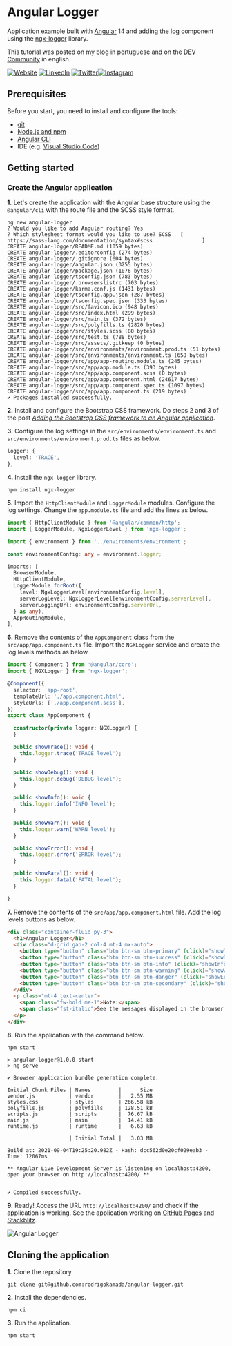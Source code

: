 # Angular Logger


Application example built with [Angular](https://angular.io/) 14 and adding the log component using the [ngx-logger](https://www.npmjs.com/package/ngx-logger) library.

This tutorial was posted on my [blog](https://rodrigo.kamada.com.br/blog/adicionando-o-componente-de-log-em-uma-aplicacao-angular) in portuguese and on the [DEV Community](https://dev.to/rodrigokamada/adding-the-log-component-to-an-angular-application-49f9) in english.



[![Website](https://shields.braskam.com/v1/shields?name=website&format=rectangle&size=small&radius=5)](https://rodrigo.kamada.com.br)
[![LinkedIn](https://shields.braskam.com/v1/shields?name=linkedin&format=rectangle&size=small&radius=5)](https://www.linkedin.com/in/rodrigokamada)
[![Twitter](https://shields.braskam.com/v1/shields?name=twitter&format=rectangle&size=small&radius=5&socialAccount=rodrigokamada)](https://twitter.com/rodrigokamada)[![Instagram](https://shields.braskam.com/v1/shields?name=instagram&format=rectangle&size=small&radius=5)](https://www.instagram.com/rodrigokamada)



## Prerequisites


Before you start, you need to install and configure the tools:

* [git](https://git-scm.com/)
* [Node.js and npm](https://nodejs.org/)
* [Angular CLI](https://angular.io/cli)
* IDE (e.g. [Visual Studio Code](https://code.visualstudio.com/))



## Getting started


### Create the Angular application


**1.** Let's create the application with the Angular base structure using the `@angular/cli` with the route file and the SCSS style format.

```shell
ng new angular-logger
? Would you like to add Angular routing? Yes
? Which stylesheet format would you like to use? SCSS   [ https://sass-lang.com/documentation/syntax#scss                ]
CREATE angular-logger/README.md (1059 bytes)
CREATE angular-logger/.editorconfig (274 bytes)
CREATE angular-logger/.gitignore (604 bytes)
CREATE angular-logger/angular.json (3255 bytes)
CREATE angular-logger/package.json (1076 bytes)
CREATE angular-logger/tsconfig.json (783 bytes)
CREATE angular-logger/.browserslistrc (703 bytes)
CREATE angular-logger/karma.conf.js (1431 bytes)
CREATE angular-logger/tsconfig.app.json (287 bytes)
CREATE angular-logger/tsconfig.spec.json (333 bytes)
CREATE angular-logger/src/favicon.ico (948 bytes)
CREATE angular-logger/src/index.html (299 bytes)
CREATE angular-logger/src/main.ts (372 bytes)
CREATE angular-logger/src/polyfills.ts (2820 bytes)
CREATE angular-logger/src/styles.scss (80 bytes)
CREATE angular-logger/src/test.ts (788 bytes)
CREATE angular-logger/src/assets/.gitkeep (0 bytes)
CREATE angular-logger/src/environments/environment.prod.ts (51 bytes)
CREATE angular-logger/src/environments/environment.ts (658 bytes)
CREATE angular-logger/src/app/app-routing.module.ts (245 bytes)
CREATE angular-logger/src/app/app.module.ts (393 bytes)
CREATE angular-logger/src/app/app.component.scss (0 bytes)
CREATE angular-logger/src/app/app.component.html (24617 bytes)
CREATE angular-logger/src/app/app.component.spec.ts (1097 bytes)
CREATE angular-logger/src/app/app.component.ts (219 bytes)
✔ Packages installed successfully.
```

**2.** Install and configure the Bootstrap CSS framework. Do steps 2 and 3 of the post *[Adding the Bootstrap CSS framework to an Angular application](https://github.com/rodrigokamada/angular-bootstrap)*.

**3.** Configure the log settings in the `src/environments/environment.ts` and `src/environments/environment.prod.ts` files as below.

```typescript
logger: {
  level: 'TRACE',
},
```

**4.** Install the `ngx-logger` library.

```shell
npm install ngx-logger
```

**5.** Import the `HttpClientModule` and `LoggerModule` modules. Configure the log settings. Change the `app.module.ts` file and add the lines as below.

```typescript
import { HttpClientModule } from '@angular/common/http';
import { LoggerModule, NgxLoggerLevel } from 'ngx-logger';

import { environment } from '../environments/environment';

const environmentConfig: any = environment.logger;

imports: [
  BrowserModule,
  HttpClientModule,
  LoggerModule.forRoot({
    level: NgxLoggerLevel[environmentConfig.level],
    serverLogLevel: NgxLoggerLevel[environmentConfig.serverLevel],
    serverLoggingUrl: environmentConfig.serverUrl,
  } as any),
  AppRoutingModule,
],
```

**6.** Remove the contents of the `AppComponent` class from the `src/app/app.component.ts` file. Import the `NGXLogger` service and create the log levels methods as below.

```typescript
import { Component } from '@angular/core';
import { NGXLogger } from 'ngx-logger';

@Component({
  selector: 'app-root',
  templateUrl: './app.component.html',
  styleUrls: ['./app.component.scss'],
})
export class AppComponent {

  constructor(private logger: NGXLogger) {
  }

  public showTrace(): void {
    this.logger.trace('TRACE level');
  }

  public showDebug(): void {
    this.logger.debug('DEBUG level');
  }

  public showInfo(): void {
    this.logger.info('INFO level');
  }

  public showWarn(): void {
    this.logger.warn('WARN level');
  }

  public showError(): void {
    this.logger.error('ERROR level');
  }

  public showFatal(): void {
    this.logger.fatal('FATAL level');
  }

}
```

**7.** Remove the contents of the `src/app/app.component.html` file. Add the log levels buttons as below.

```html
<div class="container-fluid py-3">
  <h1>Angular Logger</h1>
  <div class="d-grid gap-2 col-4 mt-4 mx-auto">
    <button type="button" class="btn btn-sm btn-primary" (click)="showTrace()">Trace</button>
    <button type="button" class="btn btn-sm btn-success" (click)="showDebug()">Debug</button>
    <button type="button" class="btn btn-sm btn-info" (click)="showInfo()">Info</button>
    <button type="button" class="btn btn-sm btn-warning" (click)="showWarn()">Warn</button>
    <button type="button" class="btn btn-sm btn-danger" (click)="showError()">Error</button>
    <button type="button" class="btn btn-sm btn-secondary" (click)="showFatal()">Fatal</button>
  </div>
  <p class="mt-4 text-center">
    <span class="fw-bold me-1">Note:</span>
    <span class="fst-italic">See the messages displayed in the browser console.</span>
  </p>
</div>
```

**8.** Run the application with the command below.

```shell
npm start

> angular-logger@1.0.0 start
> ng serve

✔ Browser application bundle generation complete.

Initial Chunk Files | Names         |      Size
vendor.js           | vendor        |   2.55 MB
styles.css          | styles        | 266.58 kB
polyfills.js        | polyfills     | 128.51 kB
scripts.js          | scripts       |  76.67 kB
main.js             | main          |  14.41 kB
runtime.js          | runtime       |   6.63 kB

                    | Initial Total |   3.03 MB

Build at: 2021-09-04T19:25:20.982Z - Hash: dcc562d0e20cf029eab3 - Time: 12067ms

** Angular Live Development Server is listening on localhost:4200, open your browser on http://localhost:4200/ **


✔ Compiled successfully.
```

**9.** Ready! Access the URL `http://localhost:4200/` and check if the application is working. See the application working on [GitHub Pages](https://rodrigokamada.github.io/angular-logger/) and [Stackblitz](https://stackblitz.com/edit/angular14-logger).

![Angular Logger](https://res.cloudinary.com/rodrigokamada/image/upload/v1637686964/Blog/angular-logger/angular-logger.png)



## Cloning the application

**1.** Clone the repository.

```shell
git clone git@github.com:rodrigokamada/angular-logger.git
```

**2.** Install the dependencies.

```shell
npm ci
```

**3.** Run the application.

```shell
npm start
```
